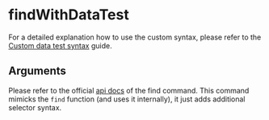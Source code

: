 # findWithDataTest

For a detailed explanation how to use the custom syntax, please refer to the
[Custom data test syntax](guides/custom_data_test_syntax) guide.

## Arguments

Please refer to the official [api
docs](https://docs.cypress.io/api/commands/find.html#Syntax) of the find
command. This command mimicks the `find` function (and uses it internally), it
just adds additional selector syntax.
